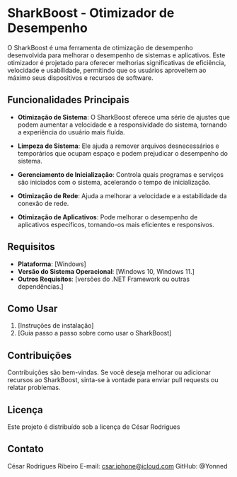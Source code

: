 # SharkBoost - Otimizador de Desempenho

O SharkBoost é uma ferramenta de otimização de desempenho desenvolvida para melhorar o desempenho de sistemas e aplicativos. Este otimizador é projetado para oferecer melhorias significativas de eficiência, velocidade e usabilidade, permitindo que os usuários aproveitem ao máximo seus dispositivos e recursos de software.

## Funcionalidades Principais

- **Otimização de Sistema**: O SharkBoost oferece uma série de ajustes que podem aumentar a velocidade e a responsividade do sistema, tornando a experiência do usuário mais fluída.

- **Limpeza de Sistema**: Ele ajuda a remover arquivos desnecessários e temporários que ocupam espaço e podem prejudicar o desempenho do sistema.

- **Gerenciamento de Inicialização**: Controla quais programas e serviços são iniciados com o sistema, acelerando o tempo de inicialização.

- **Otimização de Rede**: Ajuda a melhorar a velocidade e a estabilidade da conexão de rede.

- **Otimização de Aplicativos**: Pode melhorar o desempenho de aplicativos específicos, tornando-os mais eficientes e responsivos.

## Requisitos

- **Plataforma**: [Windows]
- **Versão do Sistema Operacional**: [Windows 10, Windows 11.]
- **Outros Requisitos**: [versões do .NET Framework ou outras dependências.]

## Como Usar

1. [Instruções de instalação]
2. [Guia passo a passo sobre como usar o SharkBoost]

## Contribuições

Contribuições são bem-vindas. Se você deseja melhorar ou adicionar recursos ao SharkBoost, sinta-se à vontade para enviar pull requests ou relatar problemas.

## Licença

Este projeto é distribuído sob a licença de César Rodrigues

## Contato

César Rodrigues Ribeiro
E-mail: csar.iphone@icloud.com
GitHub: @Yonned
